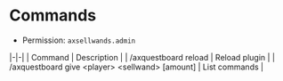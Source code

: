 # Commands

* Permission: `axsellwands.admin`

|-|-|
| Command | Description |
| /axquestboard reload | Reload plugin |
| /axquestboard give \<player> \<sellwand> [amount] | List commands |
